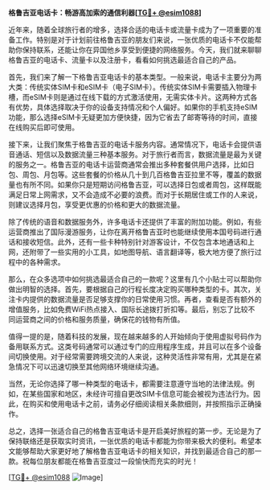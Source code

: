 **格鲁吉亚电话卡：畅游高加索的通信利器[[TG💪+ @esim1088](https://t.me/s/esim1088)]**

近年来，随着全球旅行者的增多，选择合适的电话卡或流量卡成为了一项重要的准备工作。特别是对于计划前往格鲁吉亚的朋友们来说，一张优质的电话卡不仅能帮助你保持联系，还能让你在异国他乡享受到便捷的网络服务。今天，我们就来聊聊格鲁吉亚的电话卡、流量卡以及注册卡，看看如何挑选最适合自己的产品。

首先，我们来了解一下格鲁吉亚电话卡的基本类型。一般来说，电话卡主要分为两大类：传统实体SIM卡和eSIM卡（电子SIM卡）。传统实体SIM卡需要插入物理卡槽，而eSIM卡则是通过在线下载的方式激活使用，无需实体卡片。这两种方式各有优势，具体选择取决于你的设备支持情况和个人偏好。如果你的手机支持eSIM功能，那么选择eSIM卡无疑更加方便快捷，因为它省去了邮寄等待的时间，直接在线购买后即可使用。

接下来，让我们聚焦于格鲁吉亚的电话卡服务内容。通常情况下，电话卡会提供语音通话、短信以及数据流量三种基本服务。对于旅行者而言，数据流量是最为关键的服务之一。格鲁吉亚的电话卡运营商通常会推出多种套餐供用户选择，比如日包、周包、月包等。这些套餐的价格从几十到几百格鲁吉亚拉里不等，覆盖的数据量也有所不同。如果你只是短期访问格鲁吉亚，可以选择日包或者周包，这样既能满足日常上网需求，又不会造成不必要的浪费。而对于长期居住或工作的人来说，则建议选择月包，享受更优惠的价格和更大的数据流量。

除了传统的语音和数据服务外，许多电话卡还提供了丰富的附加功能。例如，有些运营商推出了国际漫游服务，让你在离开格鲁吉亚时也能继续使用本国号码进行通话和接收短信。此外，还有一些卡种特别针对游客设计，不仅包含本地通话和上网，还附带了一些实用的小工具，如地图导航、语言翻译等，极大地方便了旅行过程中的各种需求。

那么，在众多选项中如何挑选最适合自己的一款呢？这里有几个小贴士可以帮助你做出明智的选择。首先，要根据自己的行程长度决定购买哪种类型的卡。其次，关注卡内提供的数据流量是否足够支撑你的日常使用习惯。再者，查看是否有额外的增值服务，比如免费WiFi热点接入、国际长途拨打折扣等。最后，别忘了比较不同运营商之间的价格和服务质量，确保花的钱物有所值。

值得一提的是，随着科技的发展，现在越来越多的人开始倾向于使用虚拟号码作为备用联系方式。这类号码通常可以通过专门的应用程序生成，并且可以在多个设备间切换使用。对于经常需要跨境交流的人来说，这种灵活性非常有用，尤其是在紧急情况下可以迅速切换至其他网络环境继续沟通。

当然，无论你选择了哪一种类型的电话卡，都需要注意遵守当地的法律法规。例如，在某些国家和地区，未经许可擅自更改SIM卡信息可能会被视为违法行为。因此，在购买和使用电话卡之前，请务必仔细阅读相关条款细则，并按照指示正确操作。

总之，选择一张适合自己的格鲁吉亚电话卡是开启美好旅程的第一步。无论是为了保持联络还是获取实时资讯，一张优质的电话卡都能为你带来极大的便利。希望本文能够帮助大家更好地了解格鲁吉亚电话卡的相关知识，并找到最适合自己的那一款。祝每位朋友都能在格鲁吉亚度过一段愉快而充实的时光！

[[TG💪+ @esim1088](https://t.me/s/esim1088) ![Image](https://i.postimg.cc/4NQfJmqS/Snipaste-2025-05-13-00-14-12.png)]